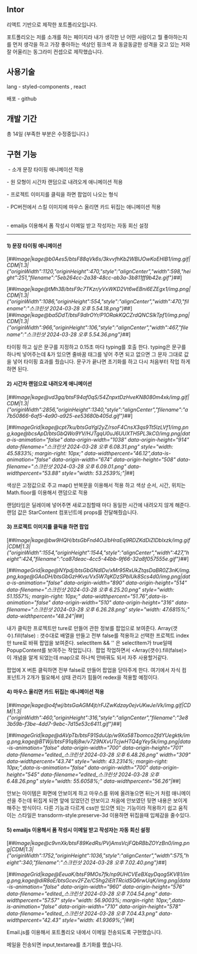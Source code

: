## **Intor**

리액트 기반으로 제작한 포트폴리오입니다.

포트폴리오는 저를 소개를 하는 페이지라 내가 생각한 난 어떤 사람이고 뭘 좋아하는지를 먼저 생각을 하고 가장 좋아하는 색상인 핑크색 과 동글동글한 성격을 갖고 있는 저와 잘 어울리는 동그라미 컨셉으로 제작했습니다.

## **사용기술**

lang - styled-components , react

배포 - github

## **개발 기간**

총 14일 (부족한 부분은 수정중입니다.)

## **구현 기능**

 - 소개 문장 타이핑 애니메이션 적용

\- 원 모형이 시간차 랜덤으로 내려오게 애니메이션 적용

\- 프로젝트 이미지를 클릭을 하면 팝업이 나오는 형식

\- PC버전에서 스킬 이미지에 마우스 올리면 카드 뒤집는 애니메이션 적용  
  

\- emailjs 이용해서 폼 작성시 이메일 받고 작성자는 자동 회신 설정

---

#### 1) 문장 타이핑 애니메이션

[##_Image|kage@b0Aes5/btsF88qVk6s/3kvvfhKb2WBlJOwKoEHIB1/img.gif|CDM|1.3|{"originWidth":1120,"originHeight":470,"style":"alignCenter","width":598,"height":251,"filename":"5eb264cc-2a38-48cc-ab3a-3b811ff9b42e.gif"}_##]

[##_Image|kage@tMh3B/btsF9c7TKzr/yVxWKD2Vt6wEBni6EZEgx1/img.png|CDM|1.3|{"originWidth":1086,"originHeight":554,"style":"alignCenter","width":470,"filename":"스크린샷 2024-03-28 오후 5.54.18.png"}_##][##_Image|kage@ba5DdT/btsF9dlrOYr/P1ORakKQCZrdQNCSlkTpf1/img.png|CDM|1.3|{"originWidth":966,"originHeight":106,"style":"alignCenter","width":467,"filename":"스크린샷 2024-03-28 오후 5.54.36.png"}_##]

타이핑 하고 싶은 문구를 지정하고 0.15초 마다 typing를 호출 한다. typing은 문구를 하나씩 넣어주는데 &가 있으면 줄바꿈 태그를 넣어 주면 되고 없으면 그 문자 그대로 값을 넣어 타이핑 효과를 줬습니다. 문구가 끝나면 초기화를 하고 다시 처음부터 작업 하게하면 된다.

#### 2) 시간차 랜덤으로 내려오게 애니메이션

[##_Image|kage@vd3gq/btsF94af0qS/54ZnpxtDzHveKN8080m4xk/img.gif|CDM|1.3|{"originWidth":2856,"originHeight":1340,"style":"alignCenter","filename":"a7b50866-6af5-4a90-a925-ee53680b405d.gif"}_##]

[##_ImageGrid|kage@cpt7ku/btsGaYgl2yZ/rsoF4CnsX3qs9Tt5lzLVf1/img.png,kage@bcsApD/btsGbQWo9YV/HJTgqU0uJ6UUXTH5PL3kC0/img.png|data-is-animation="false" data-origin-width="1038" data-origin-height="914" data-filename="스크린샷 2024-03-28 오후 6.08.31.png" style="width: 45.5833%; margin-right: 10px;" data-widthpercent="46.12",data-is-animation="false" data-origin-width="674" data-origin-height="508" data-filename="스크린샷 2024-03-28 오후 6.09.01.png" data-widthpercent="53.88" style="width: 53.2539%;"|_##]

색상은 고정값으로 주고 map() 반복문을 이용해서 적용 하고 색상 순서, 시간, 위치는 Math.floor를 이용해서 랜덤으로 적용 

랜덤타임은 딜레이에 넣어주면 새로고침할때 마다 동일한 시간에 내려오지 않게 해준다. 랜덤 값은 StarContent 컴포넌트에 props를 전달해줬습니다. 

#### 3) 프로젝트 이미지를 클릭을 하면 팝업

[##_Image|kage@bw9HQH/btsGbFnd4OJ/bHraEq9RDZKdDiZIDbIxzk/img.gif|CDM|1.3|{"originWidth":1554,"originHeight":1544,"style":"alignCenter","width":427,"height":424,"filename":"ca87deac-4cc5-44bb-9f66-32a8f057555e.gif"}_##]

[##_ImageGrid|kage@NYpdj/btsGbGNdlDv/xMr95RxUkZtqsDaBR0Z3nK/img.png,kage@GAoDH/btsGbGzHKvs/Vx5W7qKDzSPbIUk8Scs4d0/img.png|data-is-animation="false" data-origin-width="890" data-origin-height="514" data-filename="스크린샷 2024-03-28 오후 6.25.20.png" style="width: 51.1557%; margin-right: 10px;" data-widthpercent="51.76",data-is-animation="false" data-origin-width="510" data-origin-height="316" data-filename="스크린샷 2024-03-28 오후 6.26.28.png" style="width: 47.6815%;" data-widthpercent="48.24"|_##]

내가 클릭한 프로젝트만 ture로 만들어 관한 정보를 팝업으로 보여준다. Array(갯수).fill(false) : 갯수대로 배열을 만들고 전부 false를 적용하고 선택한 프로젝트 index만 ture로 바꿔 팝업을 보여준다. selectItem && '' 은 selectItem가 true일때 PopupContent를 보여주는 작업입니다.  팝업 작업하면서 <Array(갯수).fill(false)> 이 개념을 알게 되었는데 map으로 하나씩 안바꿔도 되서 자주 사용할거같다.

팝업에 X 버튼 클릭하면 전부 false로 만들어 팝업을 닫아주게 한다. 여기에서 자식 컴포넌트가 2개가 필요해서 상태 관리가 힘들어 redex을 적용할 예정이다.

#### 4) 마우스 올리면 카드 뒤집는 애니메이션 적용

[##_Image|kage@o4fwj/btsGaAGM4jt/rFJZwKdzay0ejvUKwJeiVk/img.gif|CDM|1.3|{"originWidth":460,"originHeight":316,"style":"alignCenter","filename":"3e83b59b-f3be-4dd7-9ebc-7d15e53c6411.gif"}_##]

[##_ImageGrid|kage@dAVpTb/btsF91SduUp/w9Xa58Tbomco2fdYUegktk/img.png,kage@BTWji/btsF91q8j8w/v729NXvUTcjwHTQ4gYey5k/img.png|data-is-animation="false" data-origin-width="700" data-origin-height="701" data-filename="edited_스크린샷 2024-03-28 오후 6.48.26.png" width="309" data-widthpercent="43.74" style="width: 43.2314%; margin-right: 10px;",data-is-animation="false" data-origin-width="700" data-origin-height="545" data-filename="edited_스크린샷 2024-03-28 오후 6.48.26.png" style="width: 55.6058%;" data-widthpercent="56.26"|_##]

안보는 아이템은 화면에 안보이게 하고 마우스를 위에 올려놓으면 뒤는거 처럼 애니메이션을 주는데 뒤집게 되면 앞에 있었던건 안보이고 처음에 안보였던 뒷면 내용은 보이게 해주는 방식이다. 다른 기능과 다르게 css만 있으면 되는 기능이라 적용하기 쉽고 움직이는 스타일은 transdorm-style:preserve-3d 이용하면 뒤집을때 입체감을 줄수있다.

#### 5) emailjs 이용해서 폼 작성시 이메일 받고 작성자는 자동 회신 설정

[##_Image|kage@c9vnXk/btsF89KedRs/PVjAmsVcjFQbRBbZOYzBn0/img.png|CDM|1.3|{"originWidth":1752,"originHeight":1036,"style":"alignCenter","width":575,"height":340,"filename":"스크린샷 2024-03-28 오후 7.02.40.png"}_##]

[##_ImageGrid|kage@EeuaK/btsF9MOs7fk/np9UHCVEeBXqyDqog5KV81/img.png,kage@diR8aE/btsGcev2FZe/C5hg2iEItTRcidSQ6rwUqK/img.png|data-is-animation="false" data-origin-width="960" data-origin-height="576" data-filename="edited_스크린샷 2024-03-28 오후 7.04.54.png" data-widthpercent="57.57" style="width: 56.9003%; margin-right: 10px;",data-is-animation="false" data-origin-width="710" data-origin-height="578" data-filename="edited_스크린샷 2024-03-28 오후 7.04.43.png" data-widthpercent="42.43" style="width: 41.9369%;"|_##]

Email.js를 이용해서 포트폴리오 내에서 이메일 전송되도록 구현했습니다. 

메일을 전송되면 input,textarea를 초기화를 했습니다.
